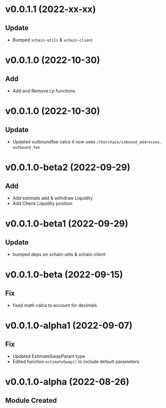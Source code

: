 # v0.0.1.1 (2022-xx-xx)

## Update

- Bumped `xchain-utils` & `xchain-client`


# v0.0.1.0 (2022-10-30)

## Add 
- Add and Remove Lp functions

# v0.0.1.0 (2022-10-30)

## Update

- Updated outboundfee calcs it now uses `/thorchain/inbound_addresses`, `outbound_fee`

# v0.0.1.0-beta2 (2022-09-29)

## Add

- Add estimate add & withdraw Liquidity
- Add Check Liquidity position

# v0.0.1.0-beta1 (2022-09-29)

## Update

- bumped deps on xchain-utils & xchain-client

# v0.0.1.0-beta (2022-09-15)

## Fix

- fixed math calcs to account for decimals

# v0.0.1.0-alpha1 (2022-09-07)

## Fix

- Updated EstimateSwapParam type
- Edited function `estimateSwap()` to include default parameters

# v0.0.1.0-alpha (2022-08-26)

## Module Created
